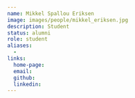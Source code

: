 ```yaml
---
name: Mikkel Spallou Eriksen
image: images/people/mikkel_eriksen.jpg
description: Student
status: alumni
role: student
aliases:
  - 
links: 
  home-page: 
  email: 
  github: 
  linkedin: 
---
```

